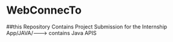 # WebConnecTo
##this Repository Contains Project Submission for the Internship
App/JAVA/---> contains Java APIS
